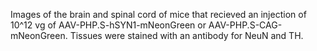 Images of the brain and spinal cord of mice that recieved an injection of 10^12 vg of AAV-PHP.S-hSYN1-mNeonGreen or AAV-PHP.S-CAG-mNeonGreen. Tissues were stained with an antibody for NeuN and TH. 
